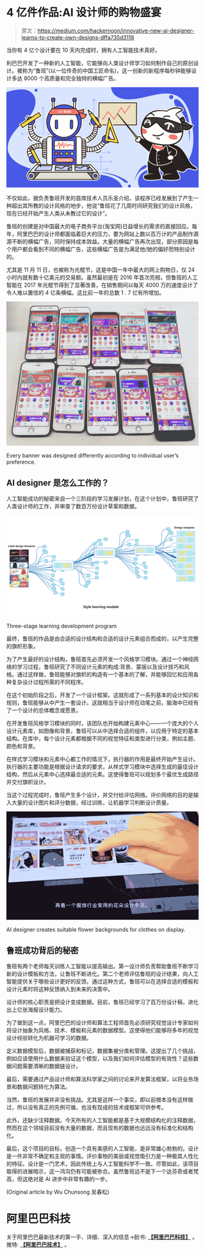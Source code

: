 # 4 亿件作品:AI 设计师的购物盛宴

> 原文：<https://medium.com/hackernoon/innovative-new-ai-designer-learns-to-create-own-designs-dffa735d3118>

当你有 4 亿个设计要在 10 天内完成时，拥有人工智能技术真好。

利巴巴开发了一种新的人工智能，它能够向人类设计师学习如何制作自己的原创设计。被称为“鲁班”(以一位传奇的中国工匠命名)，这一创新的新程序每秒钟能够设计多达 8000 个高质量和完全独特的横幅广告。

![](img/102e93ace6b1d68585b7782a10c3331b.png)

不仅如此，据负责鲁班开发的首席技术人员乐圣介绍，该程序已经发展到了产生一种超出其所教的设计风格的地步，他说“鲁班花了几周时间研究我们的设计风格，现在已经开始产生人类从未教过它的设计”。

鲁班的创建是对中国最大的电子商务平台(淘宝网)日益增长的需求的直接回应。每年，阿里巴巴的设计师都面临着巨大的压力，要为网站上数以百万计的产品制作源源不断的横幅广告，同时保持成本效益。大量的横幅广告再次出现，部分原因是每个用户都会看到不同的横幅广告，这些横幅广告是为满足他/她的偏好而特别设计的。

尤其是 11 月 11 日，也被称为光棍节，这是中国一年中最大的网上购物日，仅 24 小时内就有数十亿美元的交易额。虽然最初是在 2016 年首次亮相，但鲁班的人工智能在 2017 年光棍节得到了显著改善，在销售期间以每天 4000 万的速度设计了令人难以置信的 4 亿条横幅。这比前一年的总数 1 . 7 亿有所增加。

![](img/d8e7a322ca3c560bf8505d25aefd1741.png)

Every banner was designed differently according to individual user’s preference.

## AI designer 是怎么工作的？

人工智能成功的秘密来自一个三阶段的学习发展计划，在这个计划中，鲁班研究了人类设计师的工作，并审查了数百万份设计草案和数据。

![](img/b9757f7e145ffceca671ebcee110efe5.png)

Three-stage learning development program

最终，鲁班的作品是由合适的设计结构和合适的设计元素组合而成的，以产生完整的旗帜形象。

为了产生最好的设计结构，鲁班首先必须开发一个风格学习模块。通过一个神经网络的学习过程，鲁班研究了不同设计元素的构成:背景、蒙版以及设计技巧和风格。通过这样做，鲁班能够对旗帜的构造有一个基本的了解，并能够回忆和应用各种复杂设计过程所需的不同程序。

在这个初始阶段之后，开发了一个设计框架。这就形成了一系列基本的设计知识和规则，鲁班能够从中产生一套设计。这就相当于设计师在动笔之前，脑海中已经有了一个设计的总体概念或愿景。

在开发鲁班风格学习模块的同时，该团队也开始构建元素中心——一个庞大的个人设计元素库，如图像和背景，鲁班可以从中选择合适的组件，以应用于特定的基本结构。在库中，每个设计元素都根据不同的视觉特征和类型进行分类，例如主题、颜色和背景。

在样式学习模块和元素中心都工作的情况下，执行器的作用是最终开始产生设计。执行器的主要功能是根据设计请求的要求，从样式学习模块中选择生成的最佳设计结构，然后从元素中心选择最合适的元素。这使得鲁班可以规划多个最优生成路径并交付旗帜设计。

当这个过程完成时，鲁班产生多个设计，并交付给评估网络。评价网络的目的是输入大量的设计图片和评分数据，经过训练，让机器学习判断设计质量。

![](img/90a3e8101bffc9c74299f1ea9111a56e.png)

AI designer creates suitable flower backgrounds for clothes on display.

## 鲁班成功背后的秘密

鲁班有两个老师每天训练人工智能以提高输出。第一设计师负责帮助鲁班不断学习新的设计模板和方法，让鲁班不断进化。第二个老师评估鲁班的设计结果，向人工智能提供关于哪些设计更好的反馈。通过这种方式，鲁班可以在选择合适的模板和设计元素时将这种反馈纳入到未来的决策中。

设计师的核心职责是把设计变成数据。目前，鲁班已经学习了百万份设计稿，进化出上亿张海报设计能力。

为了做到这一点，阿里巴巴的设计师和算法工程师首先必须研究视觉设计专家如何将设计抽象为风格、技术、模板和元素的数据模型。这使得他们能够将多年的视觉设计经验转化为机器可学习的数据。

定义数据模型后，数据被捕获和标记，数据集被分类和管理。这提出了几个挑战，例如应该使用什么数据来验证这个模型，以及我们如何评估模型的有效性？这些数据问题需要清晰的数据链设计。

最后，需要通过产品设计师和算法科学家之间的讨论来开发算法框架，以将业务场景和数据问题转化为算法。

当然，鲁班的发展并非没有挑战。尤其是这样一个事实，即以前根本没有这样做过，所以没有真正的先例可循，也没有现成的技术或框架可供参考。

此外，还缺少注释数据。今天所有的人工智能都是基于大规模结构化的注释数据，然而在这个领域目前没有大量的数据，而且现有的数据也远远没有标准化和结构化。

最后，这个项目的目标，创造一个具有美感的人工智能，是非常雄心勃勃的。设计是一件非常不确定和主观的事情。评价事物的美丽或视觉吸引力是一种极其人性化的特征。设计是一门艺术，因此传统上与人工智能科学不一致。尽管如此，该项目取得的进展暗示，这一鸿沟仍有可能被弥合。虽然鲁班远不是下一个达芬奇或者梵高，但这绝对是 AI 进步中非常有趣的一步。

(Original article by Wu Chunsong 吴春松)

# 阿里巴巴科技

关于阿里巴巴最新技术的第一手、详细、深入的信息→脸书: [**【阿里巴巴科技】**](http://www.facebook.com/AlibabaTechnology) 。推特: [**【阿里巴巴技术】**](https://twitter.com/AliTech2017) 。